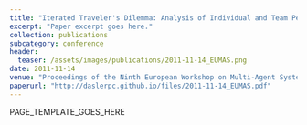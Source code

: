 ```yaml
---
title: "Iterated Traveler's Dilemma: Analysis of Individual and Team Performances and Challenges Ahead"
excerpt: "Paper excerpt goes here."
collection: publications
subcategory: conference
header: 
  teaser: /assets/images/publications/2011-11-14_EUMAS.png
date: 2011-11-14
venue: "Proceedings of the Ninth European Workshop on Multi-Agent Systems (EUMAS)"
paperurl: "http://daslerpc.github.io/files/2011-11-14_EUMAS.pdf"
---
```


PAGE_TEMPLATE_GOES_HERE
